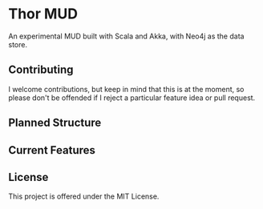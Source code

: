 Thor MUD
========
An experimental MUD built with Scala and Akka, with Neo4j as the data store.

Contributing
------------
I welcome contributions, but keep in mind that this is at the moment, so please don't be offended if I reject a 
particular feature idea or pull request.

Planned Structure
-----------------


Current Features
----------------


License
-------
This project is offered under the MIT License.
